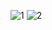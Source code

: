 ![1](https://github.com/aayusha-shrestha/bank-interface/assets/117591157/acae7ec8-1d81-446e-8c4b-11bf08cbb387)
![2](https://github.com/aayusha-shrestha/bank-interface/assets/117591157/a41af03e-7191-4c9d-9210-3d33430c2dd5)
